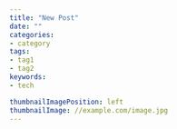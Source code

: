 ```yaml
---
title: "New Post"
date: ""
categories:
- category
tags:
- tag1
- tag2
keywords:
- tech

thumbnailImagePosition: left
thumbnailImage: //example.com/image.jpg
---
```


<!--more-->
